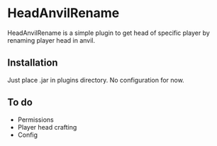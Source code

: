 # HeadAnvilRename
HeadAnvilRename is a simple plugin to get head of specific player by renaming player head in anvil.

## Installation

Just place .jar in plugins directory. No configuration for now.

## To do

* Permissions
* Player head crafting
* Config